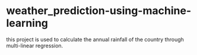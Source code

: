 # weather_prediction-using-machine-learning

this project is used to calculate the annual rainfall of the country through multi-linear regression.
